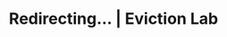 ---
title: "Redirecting... | Eviction Lab"
type: redirect
redirectUrl: https://evictionlab.org/eviction-tracking
---
